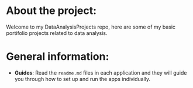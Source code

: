 # About the project:

Welcome to my DataAnalysisProjects repo, here are some of my basic portifolio projects related to data analysis.

# General information:

- **Guides**: Read the `readme.md` files in each application and they will guide you through how to set up and run the apps individually.
